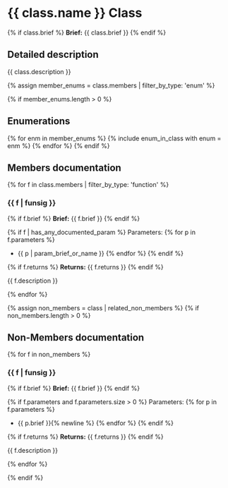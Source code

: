 
# {{ class.name }} Class

{% if class.brief %}
**Brief:** {{ class.brief }}
{% endif %}

## Detailed description

{{ class.description }}

{% assign member_enums = class.members | filter_by_type: 'enum' %}

{% if member_enums.length > 0 %}
## Enumerations
{% for enm in member_enums %}
{% include enum_in_class with enum = enm %}
{% endfor %}
{% endif %}

## Members documentation

{% for f in class.members | filter_by_type: 'function' %}

### {{ f | funsig }}

{% if f.brief %}
**Brief:** {{ f.brief }}
{% endif %}

{% if f | has_any_documented_param %}
Parameters:
{% for p in f.parameters %}
- {{ p | param_brief_or_name }}
{% endfor %}
{% endif %}

{% if f.returns %}
**Returns:** {{ f.returns }}
{% endif %}

{{ f.description }}

{% endfor %}

{% assign non_members = class | related_non_members %}
{% if non_members.length > 0 %}
## Non-Members documentation

{% for f in non_members %}

### {{ f | funsig }}

{% if f.brief %}
**Brief:** {{ f.brief }}
{% endif %}

{% if f.parameters and f.parameters.size > 0 %}
Parameters:
{% for p in f.parameters %}
- {{ p.brief }}{% newline %}
{% endfor %}
{% endif %}

{% if f.returns %}
**Returns:** {{ f.returns }}
{% endif %}

{{ f.description }}

{% endfor %}

{% endif %}